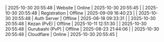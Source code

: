 | 2025-10-30 20:55:48 | Website | Online | 2025-10-30 20:55:45 |
| 2025-10-30 20:55:48 | Registration | Offline | 2025-09-09 16:40:23 |
| 2025-10-30 20:55:48 | Auth Server | Offline | 2025-08-18 09:33:31 |
| 2025-10-30 20:55:48 | Kezan (PvE) | Offline | 2025-10-11 12:51:30 |
| 2025-10-30 20:55:48 | Gurubashi (PvP) | Offline | 2025-08-23 21:44:06 |
| 2025-10-30 20:55:48 | Cloudflare | Online | 2025-10-30 20:55:45 |
